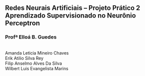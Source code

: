 ## Redes Neurais Artificiais – Projeto Prático 2 <br/>Aprendizado Supervisionado no Neurônio Perceptron
### Profª Elloá B. Guedes
<br/>
Amanda Leticia Mineiro Chaves <br/> 
Erik Atilio Silva Rey <br/>
Filip Anselmo Alves Da Silva <br/>
Wilbert Luis Evangelista Marins <br/>
